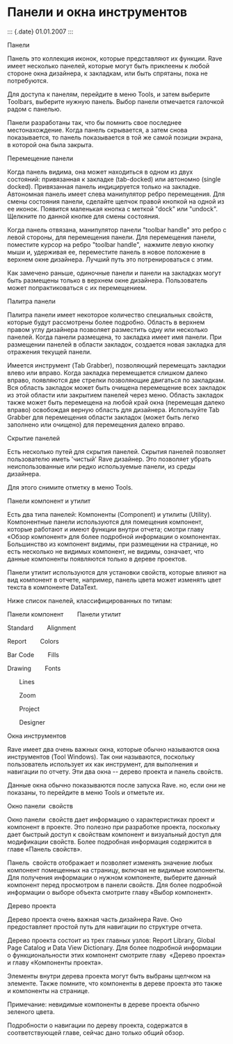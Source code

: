 Панели и окна инструментов
==========================

::: {.date}
01.01.2007
:::

Панели

Панель это коллекция иконок, которые представляют их функции. Rave имеет
несколько панелей, которые могут быть приклеены к любой стороне окна
дизайнера, к закладкам, или быть спрятаны, пока не потребуются.

Для доступа к панелям, перейдите в меню Tools, и затем выберите
Toolbars, выберите нужную панель. Выбор панели отмечается галочкой радом
с панелью.

Панели разработаны так, что бы помнить свое последнее местонахождение.
Когда панель скрывается, а затем снова показывается, то панель
показывается в той же самой позиции экрана, в которой она была закрыта.

Перемещение панели

Когда панель видима, она может находиться в одном из двух состояний:
привязанная к закладке (tab-docked) или автономно (single docked).
Привязанная панель индицируется только на закладке. Автономная панель
имеет слева манипулятор ребро перемещения. Для смены состояния панели,
сделайте щелчок правой кнопкой на одной из ее иконок. Появится маленькая
кнопка с меткой \"dock\" или \"undock\". Щелкните по данной кнопке для
смены состояния.

Когда панель отвязана, манипулятор панели \"toolbar handle\" это ребро с
левой стороны, для перемещения панели. Для перемещения панели, поместите
курсор на ребро \"toolbar handle\",  нажмите левую кнопку мыши и,
удерживая ее, переместите панель в новое положение в верхнем окне
дизайнера. Лучший путь это потренироваться с этим.

Как замечено раньше, одиночные панели и панели на закладках могут быть
размещены только в верхнем окне дизайнера. Пользователь может
попрактиковаться с их перемещением.

Палитра панели

Палитра панели имеет некоторое количество специальных свойств, которые
будут рассмотрены более подробно. Область в верхнем правом углу
дизайнера позволяет разместить одну или несколько панелей. Когда панели
размещена, то закладка имеет имя панели. При размещении панелей в
области закладок, создается новая закладка для отражения текущей панели.

Имеется инструмент (Tab Grabber), позволяющий перемещать закладки влево
или вправо. Когда закладка перемещается слишком далеко вправо,
появляются две стрелки позволяющие двигаться по закладкам. Вся область
закладок может быть очищена перемещение всех закладок из этой области
или закрытием панелей через меню. Область закладок также может быть
перемещена на любой край окна (перемещая далеко вправо) освобождая
верную область для дизайнера. Используйте Tab Grabber для перемещения
области закладок (может быть легко заполнено или очищено) для
перемещения далеко вправо.

Скрытие панелей

Есть несколько путей для скрытия панелей. Скрытия панелей позволяет
пользователю иметь \'чистый\' Rave дизайнер. Это позволяет убрать
неиспользованные или редко используемые панели, из среды дизайнера.

Для этого снимите отметку в меню Tools.

Панели компонент и утилит

Есть два типа панелей: Компоненты (Component) и утилиты (Utility).
Компонентные панели используются для помещения компонент, которые
работают и имеют функции внутри отчета; смотри главу «Обзор компонент»
для более подробной информации о компонентах. Большинство из компонент
видимы, при размещении на странице, но есть несколько не видимых
компонент, не видимы, означает, что данные компоненты появляются только
в дереве проектов.

Панели утилит используются для установки свойств, которые влияют на вид
компонент в отчете, например, панель цвета может изменять цвет текста в
компоненте DataText.

Ниже список панелей, классифицированных по типам:

Панели компонент        Панели утилит        

Standard        Alignment        

Report        Colors        

Bar Code        Fills        

Drawing        Fonts        

       Lines        

       Zoom        

       Project        

       Designer        

Окна инструментов

Rave имеет два очень важных окна, которые обычно называются окна
инструментов (Tool Windows). Так они называются, поскольку пользователь
использует их как инструмент, для выполнения и навигации по отчету. Эти
два окна -- дерево проекта и панель свойств.

Данные окна обычно показываются после запуска Rave. но, если они не
показаны, то перейдите в меню Tools и отметьте их.

Окно панели  свойств

Окно панели  свойств дает информацию о характеристиках проект и
компонент в проекте. Это полезно при разработке проекта, поскольку дает
быстрый доступ к свойствам компонент и визуальный доступ для модификации
свойств. Более подробная информация содержится в главе «Панель свойств».

Панель  свойств отображает и позволяет изменять значение любых компонент
помещенных на страницу, включая не видимые компоненты. Для получения
информации о нужном компоненте, выберите данный компонент перед
просмотром в панели свойств. Для более подробной информации о выборе
объекта смотрите главу «Выбор компонент».

Дерево проекта

Дерево проекта очень важная часть дизайнера Rave. Оно предоставляет
простой путь для навигации по структуре отчета.

Дерево проекта состоит из трех главных узлов: Report Library, Global
Page Catalog и Data View Dictionary. Для более подробной информации о
функциональности этих компонент смотрите главу  «Дерево проекта» и главу
«Компоненты проекта».

Элементы внутри дерева проекта могут быть выбраны щелчком на элементе.
Также помните, что компоненты в дереве проекта это также и компоненты на
странице.

Примечание: невидимые компоненты в дереве проекта обычно зеленого цвета.

Подробности о навигации по дереву проекта, содержатся в соответствующей
главе, сейчас дано только общий обзор.
